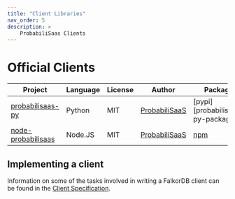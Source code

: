 ```yaml
---
title: "Client Libraries"
nav_order: 5
description: >
    ProbabiliSaas Clients
---
```


# Official Clients

| Project                                                   | Language   | License    | Author                                      | Package                                  |
| --------------------------------------------------------- | ---------- | ---------- | ------------------------------------------- | ---------------------------------------- |
| [probabilisaas-py][probabilisaas-py-url]                            | Python     | MIT        | [ProbabiliSaaS][probabilisaas-url]                    | [pypi][probabilisaas-py-package]              |
| [node-probabilisaas][node-probabilisaas-url]                        | Node.JS    | MIT        | [ProbabiliSaaS][probabilisaas-url]                    | [npm][node-probabilisaas-package]             |

[probabilisaas-url]: https://www.probabilisaas.com

[probabilisaas-py-url]: https://github.com/probabilisaas/probabilisaas-py
[node-probabilisaas-url]: www.123.com
[node-probabilisaas-package]: https://www.npmjs.com/package/probabilisaas

## Implementing a client

Information on some of the tasks involved in writing a FalkorDB client can be found in the [Client Specification](/design/client_spec).
